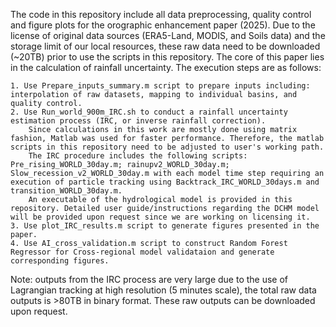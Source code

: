 The code in this repository include all data preprocessing, quality control and figure plots for the orographic enhancement paper (2025).
Due to the license of original data sources (ERA5-Land, MODIS, and Soils data) and the storage limit of our local resources, these raw data need to be downloaded (~20TB) prior to use the scripts in this repository.
The core of this paper lies in the calculation of rainfall uncertainty. The execution steps are as follows:

    1. Use Prepare_inputs_summary.m script to prepare inputs including: interpolation of raw datasets, mapping to individual basins, and quality control.
    2. Use Run_world_900m_IRC.sh to conduct a rainfall uncertainty estimation process (IRC, or inverse rainfall correction). 
        Since calculations in this work are mostly done using matrix fashion, Matlab was used for faster performance. Therefore, the matlab scripts in this repository need to be adjusted to user's working path.
        The IRC procedure includes the following scripts: Pre_rising_WORLD_30day.m; rainupv2_WORLD_30day.m; Slow_recession_v2_WORLD_30day.m with each model time step requiring an execution of particle tracking using Backtrack_IRC_WORLD_30days.m and transition_WORLD_30day.m.
        An executable of the hydrological model is provided in this repository. Detailed user guide/instructions regarding the DCHM model will be provided upon request since we are working on licensing it. 
    3. Use plot_IRC_results.m script to generate figures presented in the paper.
    4. Use AI_cross_validation.m script to construct Random Forest Regressor for Cross-regional model validataion and generate corresponding figures. 

Note: outputs from the IRC process are very large due to the use of Lagrangian tracking at high resolution (5 minutes scale), the total raw data outputs is >80TB in binary format. These raw outputs can be downloaded upon request.
